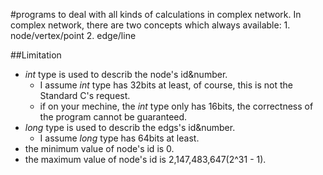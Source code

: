 #programs to deal with all kinds of calculations in complex network.
In complex network, there are two concepts which always available:
	1. node/vertex/point
	2. edge/line

##Limitation
* *int* type is used to describ the node's id&number. 
	* I assume *int* type has 32bits at least, of course, this is not the Standard C's request.
	* if on your mechine, the *int* type only has 16bits, the correctness of the program cannot be guaranteed.
* *long* type is used to describ the edgs's id&number.
	* I assume *long* type has 64bits at least.
* the minimum value of node's id is 0.
* the maximum value of node's id is 2,147,483,647(2^31 - 1).
